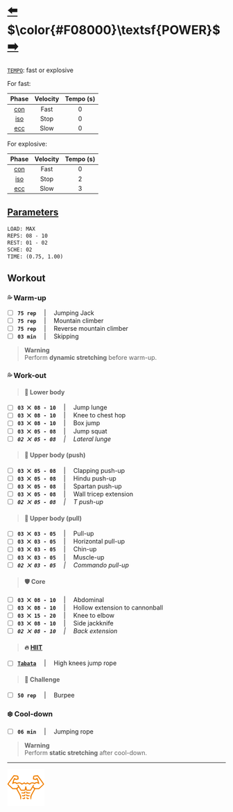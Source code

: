 # [:arrow_left:][prev] $\color{#F08000}\textsf{POWER}$ [:arrow_right:][next]

[`TEMPO`][h]\: fast or explosive

For fast:

|Phase   |Velocity|Tempo (s)|
|:------:|:------:|:-------:|
|[con][c]|Fast    |0        |
|[iso][i]|Stop    |0        |
|[ecc][e]|Slow    |0        |

For explosive:

|Phase   |Velocity|Tempo (s)|
|:------:|:------:|:-------:|
|[con][c]|Fast    |0        |
|[iso][i]|Stop    |2        |
|[ecc][e]|Slow    |3        |

## [Parameters]

```text
LOAD: MAX
REPS: 08 - 10
REST: 01 - 02
SCHE: 02
TIME: (0.75, 1.00)
```

## Workout

### :sweat_drops: Warm-up

+ [ ] **`75 rep`** &emsp;\|&emsp; Jumping Jack
+ [ ] **`75 rep`** &emsp;\|&emsp; Mountain climber
+ [ ] **`75 rep`** &emsp;\|&emsp; Reverse mountain climber
+ [ ] **`03 min`** &emsp;\|&emsp; Skipping

> **Warning**  
> Perform **dynamic stretching** before warm-up\.

### :sweat_drops: Work-out

> #### :leg: Lower body

+ [ ] **`03 ⨉ 08 - 10`** &emsp;\|&emsp; Jump lunge
+ [ ] **`03 ⨉ 08 - 10`** &emsp;\|&emsp; Knee to chest hop
+ [ ] **`03 ⨉ 08 - 10`** &emsp;\|&emsp; Box jump
+ [ ] **`03 ⨉ 05 - 08`** &emsp;\|&emsp; Jump squat
+ [ ] _**`02 ⨉ 05 - 08`** &emsp;\|&emsp; Lateral lunge_

> #### :muscle: Upper body \(push\)

+ [ ] **`03 ⨉ 05 - 08`** &emsp;\|&emsp; Clapping push-up
+ [ ] **`03 ⨉ 05 - 08`** &emsp;\|&emsp; Hindu push-up
+ [ ] **`03 ⨉ 05 - 08`** &emsp;\|&emsp; Spartan push-up
+ [ ] **`03 ⨉ 05 - 08`** &emsp;\|&emsp; Wall tricep extension
+ [ ] _**`02 ⨉ 05 - 08`** &emsp;\|&emsp; T push-up_

> #### :muscle: Upper body \(pull\)

+ [ ] **`03 ⨉ 03 - 05`** &emsp;\|&emsp; Pull-up
+ [ ] **`03 ⨉ 03 - 05`** &emsp;\|&emsp; Horizontal pull-up
+ [ ] **`03 ⨉ 03 - 05`** &emsp;\|&emsp; Chin-up
+ [ ] **`03 ⨉ 03 - 05`** &emsp;\|&emsp; Muscle-up
+ [ ] _**`02 ⨉ 03 - 05`** &emsp;\|&emsp; Commando pull-up_

> #### :shield: Core

+ [ ] **`03 ⨉ 08 - 10`** &emsp;\|&emsp; Abdominal
+ [ ] **`03 ⨉ 08 - 10`** &emsp;\|&emsp; Hollow extension to cannonball
+ [ ] **`03 ⨉ 15 - 20`** &emsp;\|&emsp; Knee to elbow
+ [ ] **`03 ⨉ 08 - 10`** &emsp;\|&emsp; Side jackknife
+ [ ] _**`02 ⨉ 08 - 10`** &emsp;\|&emsp; Back extension_

> #### :fire: [HIIT][h]

+ [ ] [**`Tabata`**][t] &emsp;\|&emsp; High knees jump rope

> #### :triangular_flag_on_post: Challenge

+ [ ] **`50 rep`** &emsp;\|&emsp; Burpee

### :snowflake: Cool-down

+ [ ] **`06 min`** &emsp;\|&emsp; Jumping rope

> **Warning**  
> Perform **static stretching** after cool-down\.

---

[![abs](../icons/six_pack_little.svg)](../training-1.md "Training 1")

<!-- predefined -->
[next]: mixed-1.md "Mixed"
[prev]: strength.md "Strength"

<!-- glossary -->
[e]: ../../glossary.md#e "E"
[c]: ../../glossary.md#c "C"
[i]: ../../glossary.md#i "I"
[t]: ../../glossary.md#t "T"
[h]: ../../glossary.md#h "H"

<!-- named -->
[parameters]: ../training-1.md#parameters
